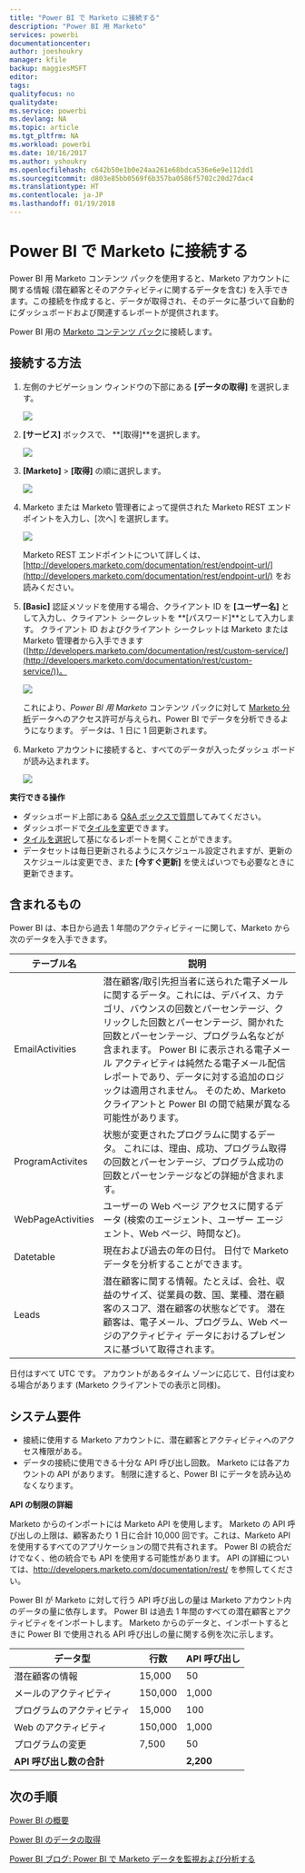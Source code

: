 ```yaml
---
title: "Power BI で Marketo に接続する"
description: "Power BI 用 Marketo"
services: powerbi
documentationcenter: 
author: joeshoukry
manager: kfile
backup: maggiesMSFT
editor: 
tags: 
qualityfocus: no
qualitydate: 
ms.service: powerbi
ms.devlang: NA
ms.topic: article
ms.tgt_pltfrm: NA
ms.workload: powerbi
ms.date: 10/16/2017
ms.author: yshoukry
ms.openlocfilehash: c642b50e1b0e24aa261e68bdca536e6e9e112dd1
ms.sourcegitcommit: d803e85bb0569f6b357ba0586f5702c20d27dac4
ms.translationtype: HT
ms.contentlocale: ja-JP
ms.lasthandoff: 01/19/2018
---
```

# <a name="connect-to-marketo-with-power-bi"></a>Power BI で Marketo に接続する
Power BI 用 Marketo コンテンツ パックを使用すると、Marketo アカウントに関する情報 (潜在顧客とそのアクティビティに関するデータを含む) を入手できます。この接続を作成すると、データが取得され、そのデータに基づいて自動的にダッシュボードおよび関連するレポートが提供されます。

Power BI 用の [Marketo コンテンツ パック](https://app.powerbi.com/getdata/services/marketo)に接続します。

## <a name="how-to-connect"></a>接続する方法
1. 左側のナビゲーション ウィンドウの下部にある **[データの取得]** を選択します。
   
   ![](media/service-connect-to-marketo/pbi_getdata.png)
2. **[サービス]** ボックスで、 **[取得]**を選択します。
   
   ![](media/service-connect-to-marketo/pbi_getservices.png) 
3. **[Marketo]** \> **[取得]** の順に選択します。
   
   ![](media/service-connect-to-marketo/marketo.png)
4. Marketo または Marketo 管理者によって提供された Marketo REST エンドポイントを入力し、[次へ] を選択します。
   
   ![](media/service-connect-to-marketo/pbi_marketoconnect.png)
   
   Marketo REST エンドポイントについて詳しくは、[http://developers.marketo.com/documentation/rest/endpoint-url/](http://developers.marketo.com/documentation/rest/endpoint-url/) をお読みください。
5. **[Basic]** 認証メソッドを使用する場合、クライアント ID を **[ユーザー名]** として入力し、クライアント シークレットを **[パスワード]**として入力します。 クライアント ID およびクライアント シークレットは Marketo または Marketo 管理者から入手できます ([http://developers.marketo.com/documentation/rest/custom-service/](http://developers.marketo.com/documentation/rest/custom-service/))。 
   
   ![](media/service-connect-to-marketo/pbi_marketosignin.png)
   
   これにより、*Power BI 用 Marketo* コンテンツ パックに対して [Marketo 分析](https://powerbi.microsoft.com/integrations/marketo)データへのアクセス許可が与えられ、Power BI でデータを分析できるようになります。 データは、1 日に 1 回更新されます。
6. Marketo アカウントに接続すると、すべてのデータが入ったダッシュ ボードが読み込まれます。
   
   ![](media/service-connect-to-marketo/pbi_marketodash.png)

**実行できる操作**

* ダッシュボード上部にある [Q&A ボックスで質問](power-bi-q-and-a.md)してみてください。
* ダッシュボードで[タイルを変更](service-dashboard-edit-tile.md)できます。
* [タイルを選択](service-dashboard-tiles.md)して基になるレポートを開くことができます。
* データセットは毎日更新されるようにスケジュール設定されますが、更新のスケジュールは変更でき、また **[今すぐ更新]** を使えばいつでも必要なときに更新できます。

## <a name="whats-included"></a>含まれるもの
Power BI は、本日から過去 1 年間のアクティビティーに関して、Marketo から次のデータを入手できます。

| テーブル名 | 説明 |
| --- | --- |
| EmailActivities |潜在顧客/取引先担当者に送られた電子メールに関するデータ。これには、デバイス、カテゴリ、バウンスの回数とパーセンテージ、クリックした回数とパーセンテージ、開かれた回数とパーセンテージ、プログラム名などが含まれます。 Power BI に表示される電子メール アクティビティは純然たる電子メール配信レポートであり、データに対する追加のロジックは適用されません。 そのため、Marketo クライアントと Power BI の間で結果が異なる可能性があります。 |
| ProgramActivites |状態が変更されたプログラムに関するデータ。 これには、理由、成功、プログラム取得の回数とパーセンテージ、プログラム成功の回数とパーセンテージなどの詳細が含まれます。 |
| WebPageActivities |ユーザーの Web ページ アクセスに関するデータ (検索のエージェント、ユーザー エージェント、Web ページ、時間など)。 |
| Datetable |現在および過去の年の日付。  日付で Marketo データを分析することができます。 |
| Leads |潜在顧客に関する情報。たとえば、会社、収益のサイズ、従業員の数、国、業種、潜在顧客のスコア、潜在顧客の状態などです。 潜在顧客は、電子メール、プログラム、Web ページのアクティビティ データにおけるプレゼンスに基づいて取得されます。 |

日付はすべて UTC です。 アカウントがあるタイム ゾーンに応じて、日付は変わる場合があります (Marketo クライアントでの表示と同様)。

## <a name="system-requirements"></a>システム要件
* 接続に使用する Marketo アカウントに、潜在顧客とアクティビティへのアクセス権限がある。
* データの接続に使用できる十分な API 呼び出し回数。  Marketo には各アカウントの API があります。  制限に達すると、Power BI にデータを読み込めなくなります。 

**API の制限の詳細**

Marketo からのインポートには Marketo API を使用します。 Marketo の API 呼び出しの上限は、顧客あたり 1 日に合計 10,000 回です。これは、Marketo API を使用するすべてのアプリケーションの間で共有されます。 Power BI の統合だけでなく、他の統合でも API を使用する可能性があります。 API の詳細については、<http://developers.marketo.com/documentation/rest/> を参照してください。

Power BI が Marketo に対して行う API 呼び出しの量は Marketo アカウント内のデータの量に依存します。 Power BI は過去 1 年間のすべての潜在顧客とアクティビティをインポートします。 Marketo からのデータと、インポートするときに Power BI で使用される API 呼び出しの量に関する例を次に示します。  

| データ型 | 行数 | API 呼び出し |
| --- | --- | --- |
| 潜在顧客の情報 |15,000 |50 |
| メールのアクティビティ |150,000 |1,000 |
| プログラムのアクティビティ |15,000 |100 |
| Web のアクティビティ |150,000 |1,000 |
| プログラムの変更 |7,500 |50 |
| **API 呼び出し数の合計** | |**2,200** |

## <a name="next-steps"></a>次の手順
[Power BI の概要](service-get-started.md)

[Power BI のデータの取得](service-get-data.md)

[Power BI ブログ: Power BI で Marketo データを監視および分析する](http://blogs.msdn.com/b/powerbi/archive/2015/03/19/monitor-and-analyze-your-marketo-data-with-power-bi.aspx)

